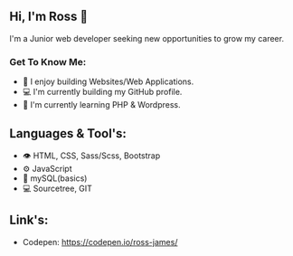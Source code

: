 ## Hi, I'm Ross 👋

I'm a Junior web developer seeking new opportunities to grow my career.

### Get To Know Me:
- 🚀 I enjoy building Websites/Web Applications.
- 💻 I'm currently building my GitHub profile.
- 🌱 I'm currently learning PHP & Wordpress.


## Languages & Tool's:
- 👁️ HTML, CSS, Sass/Scss, Bootstrap
- ⚙️ JavaScript
- 🚀 mySQL(basics)
- 💻 Sourcetree, GIT


## Link's:
 - Codepen: https://codepen.io/ross-james/

